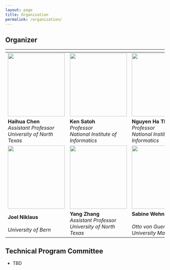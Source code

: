 ```yaml
---
layout: page
title: Organization 
permalink: /organization/
---
```


## **Organizer**
|<div style="width:180px"> | <div style="width:180px">  |<div style="width:180px">|
|-------------------|-------------------|--------------|
|<img src="../figures/haihua-chen.jpg" width="180" height="200" align="center"/> |<img src="../figures/SatohK-C.jpg" width="180" height="200" align="center"/>|<img src="../figures/thanh.jpg" width="180" height="200" align="center"/>| 
|**Haihua Chen** <br>*Assistant Professor*<br>*University of North Texas*  |**Ken Satoh** <br>*Professor*<br>*National Institute of Informatics* |**Nguyen Ha Thanh** <br>*Professor*<br>*National Institute of Informatics* |
|<img src="../figures/joel.jpg" width="180" height="200" align="center"/> |<img src="../figures/Yang Zhang.jpg" width="180" height="200" align="center"/>|<img src="../figures/sabine_wehnert.jpg" width="180" height="200" align="center"/>| 
|**Joel Niklaus** <br><br>*University of Bern*  |**Yang Zhang** <br>*Assistant Professor*<br>*University of North Texas* |**Sabine Wehnert** <br><br>*Otto von Guericke University Magdeburg* |








## **Technical Program Committee**
- TBD


